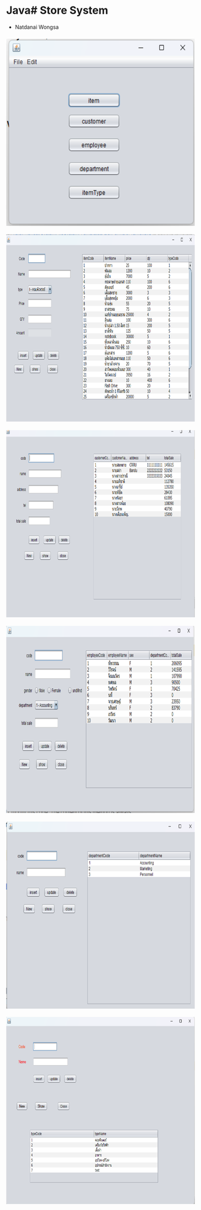 # Java# Store System
* Natdanai Wongsa

### <ins> </ins> 
<img src="images/img1.png" alt="image1" width="820" height="500" align="center"/>

### <ins> </ins> 
<img src="images/img2.png" alt="image1" width="820" height="500" align="center"/>

### <ins> </ins> 
<img src="images/img3.png" alt="image1" width="820" height="500" align="center"/>

### <ins> </ins> 
<img src="images/img4.png" alt="image1" width="820" height="500" align="center"/>

### <ins> </ins> 
<img src="images/img5.png" alt="image1" width="820" height="500" align="center"/>

### <ins> </ins> 
<img src="images/img6.png" alt="image1" width="820" height="500" align="center"/>

